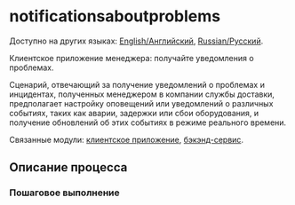 # notificationsaboutproblems

Доступно на других языках: [English/Английский](notificationsaboutproblems.md), [Russian/Русский](notificationsaboutproblems.ru.md). 

Клиентское приложение менеджера: получайте уведомления о проблемах.

Сценарий, отвечающий за получение уведомлений о проблемах и инцидентах, полученных менеджером в компании службы доставки, предполагает настройку оповещений или уведомлений о различных событиях, таких как аварии, задержки или сбои оборудования, и получение обновлений об этих событиях в режиме реального времени.

Связанные модули: [клиентское приложение](../../frontend/managerclient.md), [бэкэнд-сервис](../../backend/managerbackend.md).

## Описание процесса

### Пошаговое выполнение

